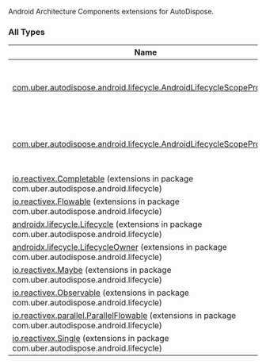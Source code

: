 

Android Architecture Components extensions for AutoDispose.

### All Types

| Name | Summary |
|---|---|
| [com.uber.autodispose.android.lifecycle.AndroidLifecycleScopeProvider](../com.uber.autodispose.android.lifecycle/-android-lifecycle-scope-provider/index.md) | A ``[`LifecycleScopeProvider`](#) that can provide scoping for Android ``[`Lifecycle`](#) and ``[`LifecycleOwner`](#) classes.  |
| [com.uber.autodispose.android.lifecycle.AndroidLifecycleScopeProvider](../com.uber.autodispose.android.lifecycle/-android-lifecycle-scope-provider/index.md) | A ``[`LifecycleScopeProvider`](#) that can provide scoping for Android ``[`Lifecycle`](#) and ``[`LifecycleOwner`](#) classes.  |
| [io.reactivex.Completable](../com.uber.autodispose.android.lifecycle/io.reactivex.-completable/index.md) (extensions in package com.uber.autodispose.android.lifecycle) |  |
| [io.reactivex.Flowable](../com.uber.autodispose.android.lifecycle/io.reactivex.-flowable/index.md) (extensions in package com.uber.autodispose.android.lifecycle) |  |
| [androidx.lifecycle.Lifecycle](../com.uber.autodispose.android.lifecycle/androidx.lifecycle.-lifecycle/index.md) (extensions in package com.uber.autodispose.android.lifecycle) |  |
| [androidx.lifecycle.LifecycleOwner](../com.uber.autodispose.android.lifecycle/androidx.lifecycle.-lifecycle-owner/index.md) (extensions in package com.uber.autodispose.android.lifecycle) |  |
| [io.reactivex.Maybe](../com.uber.autodispose.android.lifecycle/io.reactivex.-maybe/index.md) (extensions in package com.uber.autodispose.android.lifecycle) |  |
| [io.reactivex.Observable](../com.uber.autodispose.android.lifecycle/io.reactivex.-observable/index.md) (extensions in package com.uber.autodispose.android.lifecycle) |  |
| [io.reactivex.parallel.ParallelFlowable](../com.uber.autodispose.android.lifecycle/io.reactivex.parallel.-parallel-flowable/index.md) (extensions in package com.uber.autodispose.android.lifecycle) |  |
| [io.reactivex.Single](../com.uber.autodispose.android.lifecycle/io.reactivex.-single/index.md) (extensions in package com.uber.autodispose.android.lifecycle) |  |
